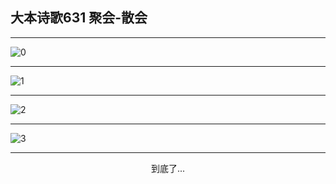 
## 大本诗歌631 聚会-散会
        
<div id="aplayer0"></div>

---

<img alt="0" data-original="/data/d0631/0">

---

<img alt="1" data-original="/data/d0631/1">

---

<img alt="2" data-original="/data/d0631/2">

---

<img alt="3" data-original="/data/d0631/3">

---

<p style="text-align: center">到底了...</p>

<script src="/js/dist-view.js"></script>

<script>
MAIN.id = 'd0631';
        
const ap0 = new APlayer({
    container: document.getElementById('aplayer0'),
    volume: 1,
    loop: 'none',
    preload: 'none',
    audio: [{
        name: '大本诗歌631.mp3',
        artist: '大本诗歌',
        url: 'https://res.wx.qq.com/voice/getvoice?mediaid=MzI0NTk3MDM5M18yMjQ3NDk1NTI3',
        cover: '/favicon'
    }]
});
</script>
